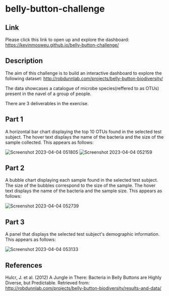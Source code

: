 # belly-button-challenge

## Link

Please click this link to open up and explore the dashboard: https://kevinmosweu.github.io/belly-button-challenge/

## Description

The aim of this challenge is to build an interactive dashboard to explore the following dataset: http://robdunnlab.com/projects/belly-button-biodiversity/

The data showcases a catalogue of microbe species(reffered to as OTUs) present in the navel of a group of people. 

There are 3 deliverables in the exercise.

## Part 1

A horizontal bar chart displaying the top 10 OTUs found in the selected test subject. The hover text displays the name of the bacteria and the size of the sample collected. This appears as follows:

![Screenshot 2023-04-04 051805](https://user-images.githubusercontent.com/119974799/229747196-70e80492-c0bc-41f3-a43f-303a5fd10eba.png) ![Screenshot 2023-04-04 052159](https://user-images.githubusercontent.com/119974799/229747797-3164c335-3a92-4b24-86a1-007140a898b3.png)


## Part 2

A bubble chart displaying each sample found in the selected test subject. The size of the bubbles correspond to the size of the sample. The hover text displays the name of the bacteria and the sample size. This appears as follows:

![Screenshot 2023-04-04 052739](https://user-images.githubusercontent.com/119974799/229749303-52634985-72e7-41f2-8544-a9eb6bb828a1.png)


## Part 3

A panel that displays the selected test subject's demographic information. This appears as follows:

![Screenshot 2023-04-04 053133](https://user-images.githubusercontent.com/119974799/229750351-37dec5ba-5f7f-482f-bc9e-72f8787cfe5b.png)


## References

Hulcr, J. et al. (2012) A Jungle in There: Bacteria in Belly Buttons are Highly Diverse, but Predictable. Retrieved from: http://robdunnlab.com/projects/belly-button-biodiversity/results-and-data/
